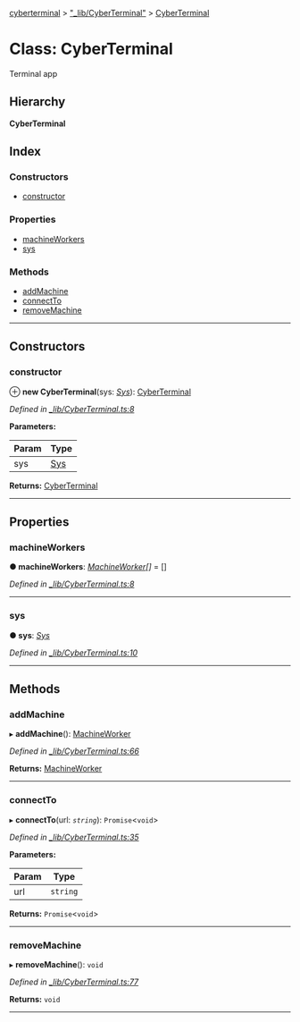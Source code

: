 [cyberterminal](../README.md) > ["_lib/CyberTerminal"](../modules/__lib_cyberterminal_.md) > [CyberTerminal](../classes/__lib_cyberterminal_.cyberterminal.md)

# Class: CyberTerminal

Terminal app

## Hierarchy

**CyberTerminal**

## Index

### Constructors

* [constructor](__lib_cyberterminal_.cyberterminal.md#constructor)

### Properties

* [machineWorkers](__lib_cyberterminal_.cyberterminal.md#machineworkers)
* [sys](__lib_cyberterminal_.cyberterminal.md#sys)

### Methods

* [addMachine](__lib_cyberterminal_.cyberterminal.md#addmachine)
* [connectTo](__lib_cyberterminal_.cyberterminal.md#connectto)
* [removeMachine](__lib_cyberterminal_.cyberterminal.md#removemachine)

---

## Constructors

<a id="constructor"></a>

###  constructor

⊕ **new CyberTerminal**(sys: *[Sys](../interfaces/__lib_sys_.sys.md)*): [CyberTerminal](__lib_cyberterminal_.cyberterminal.md)

*Defined in [_lib/CyberTerminal.ts:8](https://github.com/FantasyInternet/cyberterminal/blob/HEAD/src/script/_lib/CyberTerminal.ts#L8)*

**Parameters:**

| Param | Type |
| ------ | ------ |
| sys | [Sys](../interfaces/__lib_sys_.sys.md) | 

**Returns:** [CyberTerminal](__lib_cyberterminal_.cyberterminal.md)

___

## Properties

<a id="machineworkers"></a>

###  machineWorkers

**● machineWorkers**: *[MachineWorker](../interfaces/__lib_machineworker_.machineworker.md)[]* =  []

*Defined in [_lib/CyberTerminal.ts:8](https://github.com/FantasyInternet/cyberterminal/blob/HEAD/src/script/_lib/CyberTerminal.ts#L8)*

___
<a id="sys"></a>

###  sys

**● sys**: *[Sys](../interfaces/__lib_sys_.sys.md)*

*Defined in [_lib/CyberTerminal.ts:10](https://github.com/FantasyInternet/cyberterminal/blob/HEAD/src/script/_lib/CyberTerminal.ts#L10)*

___

## Methods

<a id="addmachine"></a>

###  addMachine

▸ **addMachine**(): [MachineWorker](../interfaces/__lib_machineworker_.machineworker.md)

*Defined in [_lib/CyberTerminal.ts:66](https://github.com/FantasyInternet/cyberterminal/blob/HEAD/src/script/_lib/CyberTerminal.ts#L66)*

**Returns:** [MachineWorker](../interfaces/__lib_machineworker_.machineworker.md)

___
<a id="connectto"></a>

###  connectTo

▸ **connectTo**(url: *`string`*): `Promise`<`void`>

*Defined in [_lib/CyberTerminal.ts:35](https://github.com/FantasyInternet/cyberterminal/blob/HEAD/src/script/_lib/CyberTerminal.ts#L35)*

**Parameters:**

| Param | Type |
| ------ | ------ |
| url | `string` | 

**Returns:** `Promise`<`void`>

___
<a id="removemachine"></a>

###  removeMachine

▸ **removeMachine**(): `void`

*Defined in [_lib/CyberTerminal.ts:77](https://github.com/FantasyInternet/cyberterminal/blob/HEAD/src/script/_lib/CyberTerminal.ts#L77)*

**Returns:** `void`

___

